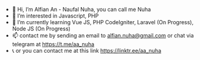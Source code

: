 - 👋 Hi, I’m Alfian An - Naufal Nuha, you can call me Nuha
- 👀 I’m interested in Javascript, PHP
- 🌱 I’m currently learning Vue JS, PHP CodeIgniter, Laravel (On Progress), Node JS (On Progress)
- 📫 contact me by sending an email to alfian.nuha@gmail.com or chat via telegram at https://t.me/aa_nuha
- 📞 or you can contact me at this link https://linktr.ee/aa_nuha
